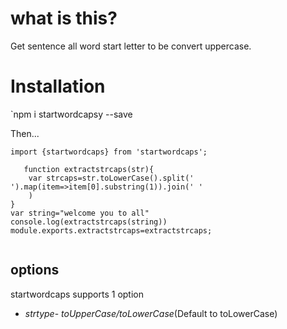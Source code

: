 # what is this?

Get sentence all word start letter to be convert uppercase.

# Installation

`npm i startwordcapsy --save


Then...
```
import {startwordcaps} from 'startwordcaps';

   function extractstrcaps(str){
    var strcaps=str.toLowerCase().split(' ').map(item=>item[0].substring(1)).join(' '
    )
}
var string="welcome you to all"
console.log(extractstrcaps(string))
module.exports.extractstrcaps=extractstrcaps;


```
## options
startwordcaps supports 1 option
* *strtype*- _toUpperCase/toLowerCase_(Default to toLowerCase)

